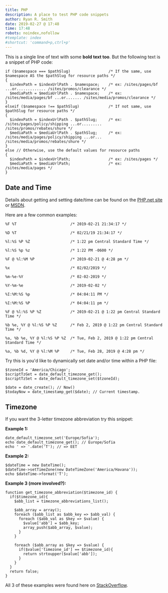 ```yaml
---
title: PHP
description: A place to test PHP code snippets
author: Ryan R. Smith
date: 2019-02-27 @ 17:48
time: 17:48
robots: noindex,nofollow
#template: index
#shortcut: 'command+p,ctrl+p'
---
```


This is a single line of text with some **bold text too**. But the following text is a snippet of PHP code:

```
if ($namespace === $pathSlug)                 /* If the same, use $namespace AS the $pathSlug for resource paths */
{
  $indexPath = $indexUrlPath . $namespace;    /* ex: /sites/pages/bf ...or............. /sites/promos/clearance */
  $mediaPath = $mediaUrlPath . $namespace;    /* ex: /sites/media/pages/bf ...or....... /sites/media/promos/clearance */
}
elseif ($namespace !== $pathSlug)             /* If not same, use $pathSlug for resource paths */
{
  $indexPath = $indexUrlPath . $pathSlug;     /* ex: /sites/pages/policy/shipping ...or......... /sites/promos/rebates/shure */
  $mediaPath = $mediaUrlPath . $pathSlug;     /* ex: /sites/media/pages/policy/shipping ...or... /sites/media/promos/rebates/shure */
}
else // Otherwise, use the default values for resource paths
{
  $indexPath = $indexUrlPath;                 /* ex: /sites/pages */
  $mediaPath = $mediaUrlPath;                 /* ex: /sites/media/pages */
}
```

## Date and Time
Details about getting and setting date/time can be found on the [PHP.net site](http://php.net/manual/en/function.strftime.php) or [MSDN](http://msdn.microsoft.com/en-us/library/fe06s4ak.aspx).

Here are a few common examples:
```
%F %T                        /* 2019-02-21 21:34:17 */

%D %T                        /* 02/21/19 21:34:17 */

%l:%S %P %Z                  /* 1:22 pm Central Standard Time */

%l:%S %p %z                  /* 1:22 PM -0600 */

%F @ %l:%M %P                /* 2019-02-21 @ 4:28 pm */

%x                           /* 02/02/2019 */

%m-%e-%Y                     /* 02-02-2019 */

%Y-%m-%e                     /* 2019-02-02 */

%I:%M:%S %p                  /* 04:04:11 PM */

%I:%M:%S %P                  /* 04:04:11 pm */

%F @ %l:%S %P %Z             /* 2019-02-21 @ 1:22 pm Central Standard Time */

%b %e, %Y @ %l:%S %P %Z      /* Feb 2, 2019 @ 1:22 pm Central Standard Time */

%a, %b %e, %Y @ %l:%S %P %Z  /* Tue, Feb 2, 2019 @ 1:22 pm Central Standard Time */

%a, %b %d, %Y @ %l:%M %P     /* Tue, Feb 28, 2019 @ 4:28 pm */
```

Try this is you'd like to dynamically set date and/or time within a PHP file:

```
$tzoneId = 'America/Chicago';
$scriptTzGet = date_default_timezone_get();
$scriptTzSet = date_default_timezone_set($tzoneId);

$date = date_create(); // Now()
$todayNow = date_timestamp_get($date); // Current timestamp.
```

## Timezone

If you want the 3-letter timezone abbreviation try this snippet:

**Example 1:**
```
date_default_timezone_set('Europe/Sofia');
echo date_default_timezone_get(); // Europe/Sofia
echo ' => '.date('T'); // => EET
```

**Example 2:**
```
$dateTime = new DateTime();
$dateTime->setTimeZone(new DateTimeZone('America/Havana'));
echo $dateTime->format('T');
```

**Example 3 (more involved?):**
```
function get_timezone_abbreviation($timezone_id) {
  if($timezone_id){
    $abb_list = timezone_abbreviations_list();

    $abb_array = array();
    foreach ($abb_list as $abb_key => $abb_val) {
      foreach ($abb_val as $key => $value) {
        $value['abb'] = $abb_key;
        array_push($abb_array, $value);
      }
    }

    foreach ($abb_array as $key => $value) {
      if($value['timezone_id'] == $timezone_id){
        return strtoupper($value['abb']);
      }
    }
  }
  return false;
}
```

All 3 of these examples were found here on [StackOverflow](https://stackoverflow.com/questions/5362628/how-to-get-the-names-and-abbreviations-of-a-time-zone-in-php).
